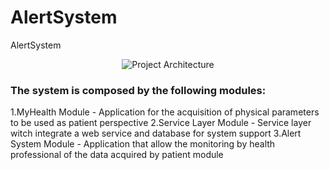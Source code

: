 # AlertSystem
AlertSystem
<p align="center"> <img src="https://preview.ibb.co/mdwaO5/Capturar.png" alt="Project Architecture" border="0"></p>


<p><h3>The system is composed by the following modules: </h3></p>
1.MyHealth Module - Application for the acquisition of physical parameters to be used as patient perspective 
2.Service Layer Module - Service layer witch integrate a web service and database for system support 
3.Alert System Module - Application that allow the monitoring by health professional of the data acquired by patient module


